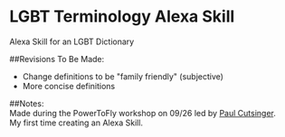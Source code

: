 # LGBT Terminology Alexa Skill
Alexa Skill for an LGBT Dictionary

##Revisions To Be Made:
 - Change definitions to be "family friendly" (subjective)
 - More concise definitions

##Notes:  
Made during the PowerToFly workshop on 09/26 led by [Paul Cutsinger](https://github.com/PaulCutsinger).  
My first time creating an Alexa Skill.

